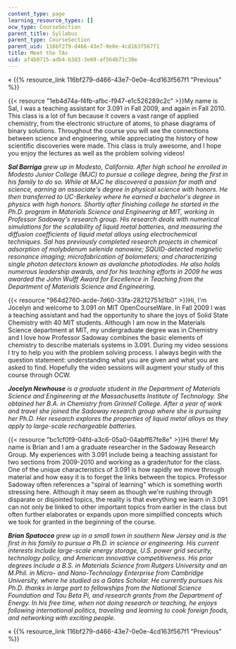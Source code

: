 ```yaml
---
content_type: page
learning_resource_types: []
ocw_type: CourseSection
parent_title: Syllabus
parent_type: CourseSection
parent_uid: 116bf279-d466-43e7-0e0e-4cd163f567f1
title: Meet the TAs
uid: af4b0715-adb4-b3d3-3e69-af564b71c30e
---
```


« {{% resource_link 116bf279-d466-43e7-0e0e-4cd163f567f1 "Previous" %}}

{{< resource "1eb4d74a-f4fb-afbc-f947-e1c526289c2c" >}}My name is Sal, I was a teaching assistant for 3.091 in Fall 2009, and again in Fall 2010. This class is a lot of fun because it covers a vast range of applied chemistry, from the electronic structure of atoms, to phase diagrams of binary solutions. Throughout the course you will see the connections between science and engineering, while appreciating the history of how scientific discoveries were made. This class is truly awesome, and I hope you enjoy the lectures as well as the problem solving videos!

_**Sal Barriga** grew up in Modesto, California. After high school he enrolled in Modesto Junior College (MJC) to pursue a college degree, being the first in his family to do so. While at MJC he discovered a passion for math and science, earning an associate's degree in physical science with honors. He then transferred to UC-Berkeley where he earned a bachelor's degree in physics with high honors. Shortly after finishing college he started in the Ph.D. program in Materials Science and Engineering at MIT, working in Professor Sadoway's research group. His research deals with numerical simulations for the scalability of liquid metal batteries, and measuring the diffusion coefficients of liquid metal alloys using electrochemical techniques. Sal has previously completed research projects in chemical adsorption of molybdenum selenide nanowire; SQUID-detected magnetic resonance imaging; microfabrication of bolometers; and characterizing single photon detectors known as avalanche photodiodes. He also holds numerous leadership awards, and for his teaching efforts in 2009 he was awarded the John Wulff Award for Excellence in Teaching from the Department of Materials Science and Engineering._

{{< resource "964d2760-acde-7d60-33fa-28212751d1b0" >}}Hi, I'm Jocelyn and welcome to 3.091 on MIT OpenCourseWare. In Fall 2009 I was a teaching assistant and had the opportunity to share the joys of Solid State Chemistry with 40 MIT students. Although I am now in the Materials Science department at MIT, my undergraduate degree was in Chemistry and I love how Professor Sadoway combines the basic elements of chemistry to describe materials systems in 3.091. During my video sessions I try to help you with the problem solving process. I always begin with the question statement: understanding what you are given and what you are asked to find. Hopefully the video sessions will augment your study of this course through OCW.

_**Jocelyn Newhouse** is a graduate student in the Department of Materials Science and Engineering at the Massachusetts Institute of Technology. She obtained her B.A. in Chemistry from Grinnell College. After a year of work and travel she joined the Sadoway research group where she is pursuing her Ph.D. Her research explores the properties of liquid metal alloys as they apply to large-scale rechargeable batteries._

{{< resource "bc1cf0f9-04fd-a3c6-05a0-04abff67fe8e" >}}Hi there! My name is Brian and I am a graduate researcher in the Sadoway Research Group. My experiences with 3.091 include being a teaching assistant for two sections from 2009-2010 and working as a grader/tutor for the class. One of the unique characteristics of 3.091 is how rapidly we move through material and how easy it is to forget the links between the topics. Professor Sadoway often references a "spiral of learning" which is something worth stressing here. Although it may seem as though we're rushing through disparate or disjointed topics, the reality is that everything we learn in 3.091 can not only be linked to other important topics from earlier in the class but often further elaborates or expands upon more simplified concepts which we took for granted in the beginning of the course.

_**Brian Spatocco** grew up in a small town in southern New Jersey and is the first in his family to pursue a Ph.D. in science or engineering. His current interests include large-scale energy storage, U.S. power grid security, technology policy, and American innovative competitiveness. His prior degrees include a B.S. in Materials Science from Rutgers University and an M.Phil. in Micro- and Nano-Technology Enterprise from Cambridge University, where he studied as a Gates Scholar. He currently pursues his Ph.D. thanks in large part to fellowships from the National Science Foundation and Tau Beta Pi, and research grants from the Department of Energy. In his free time, when not doing research or teaching, he enjoys following international politics, traveling and learning to cook foreign foods, and networking with exciting people._

« {{% resource_link 116bf279-d466-43e7-0e0e-4cd163f567f1 "Previous" %}}